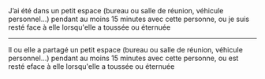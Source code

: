 <!---->J’ai été dans un petit espace (bureau ou salle de réunion, véhicule personnel…) pendant au moins 15 minutes avec cette personne, ou je suis resté face à elle lorsqu'elle a toussée ou éternuée

---

<!---->Il ou elle a partagé un petit espace (bureau ou salle de réunion, véhicule personnel…) pendant au moins 15 minutes avec cette personne, ou est resté eface à elle lorsqu'elle a toussée ou éternuée
